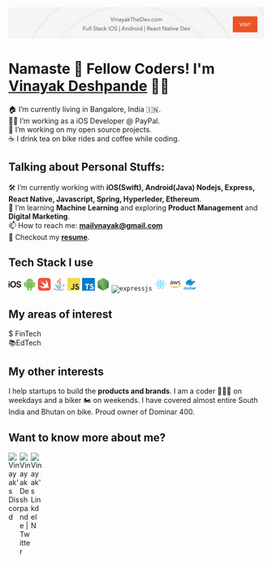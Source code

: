 <p align="center">
  <a target="_blank" href="https://www.vinayakthedev.com/">
         <img alt="Qries" src="banner.png">
      </a>
</p>

# Namaste 🙏 Fellow Coders! I'm **[Vinayak Deshpande](http://vinayakthedev.com)** 👨🏽

🏠 I’m currently living in Bangalore, India 🇮🇳.<br/>
👨‍💻 I’m working as a iOS Developer @ PayPal.<br/>
🔭 I’m working on my open source projects.<br/>
 ☕️ I drink tea on bike rides and coffee while coding.<br/>

## Talking about Personal Stuffs:
🛠 I’m currently working with **iOS(Swift), Android(Java) Nodejs, Express, React Native, Javascript, Spring, Hyperleder, Ethereum**.<br/>
🌱 I’m learning **Machine Learning** and exploring **Product Management** and **Digital Marketing**.<br/>
📫 How to reach me: **mailvnayak@gmail.com**<br/>
📝 Checkout my **[resume](https://gitconnected.com/VinayakTheDev/resume)**.<br/>

## Tech Stack I use

<code><img height="25" src="https://raw.githubusercontent.com/github/explore/80688e429a7d4ef2fca1e82350fe8e3517d3494d/topics/ios/ios.png" alt="ios"></code>
<code><img height="25" src="https://raw.githubusercontent.com/github/explore/80688e429a7d4ef2fca1e82350fe8e3517d3494d/topics/android/android.png" alt="android"></code>
<code><img height="25" src="https://raw.githubusercontent.com/github/explore/80688e429a7d4ef2fca1e82350fe8e3517d3494d/topics/swift/swift.png" alt="swift"></code>
<code><img height="25" src="https://raw.githubusercontent.com/github/explore/80688e429a7d4ef2fca1e82350fe8e3517d3494d/topics/java/java.png" alt="java"></code>
<code><img height="25" src="https://raw.githubusercontent.com/github/explore/80688e429a7d4ef2fca1e82350fe8e3517d3494d/topics/javascript/javascript.png" alt="javascript"></code>
<code><img height="25" src="https://raw.githubusercontent.com/github/explore/80688e429a7d4ef2fca1e82350fe8e3517d3494d/topics/typescript/typescript.png" alt="javascript"></code>
<code><img height="25" src="https://raw.githubusercontent.com/github/explore/80688e429a7d4ef2fca1e82350fe8e3517d3494d/topics/nodejs/nodejs.png" alt="nodejs"></code>
<code><img height="25" src="https://devicons.github.io/devicon/devicon.git/icons/express/express-original.svg" alt="expressjs"></code>
<code><img height="25" src="https://raw.githubusercontent.com/github/explore/80688e429a7d4ef2fca1e82350fe8e3517d3494d/topics/react/react.png" alt="react"></code>
<code><img height="25" src="https://raw.githubusercontent.com/github/explore/80688e429a7d4ef2fca1e82350fe8e3517d3494d/topics/aws/aws.png" alt="aws"></code>
<code><img height="25" src="https://raw.githubusercontent.com/github/explore/80688e429a7d4ef2fca1e82350fe8e3517d3494d/topics/docker/docker.png" alt="docker"></code>

## My areas of interest 
$ FinTech<br/>
📚EdTech<br/>

## My other interests

I help startups to build the **products and brands**. I am a coder 👨🏽‍💻 on weekdays and a biker 🏍 on weekends. I have covered almost entire South India and Bhutan on bike. Proud owner of Dominar 400.

## Want to know more about me?
<a href="https://discord.gg/vnayakd#7797">
  <img align="left" alt="Vinayak's Discord" width="22px" src="https://cdn.jsdelivr.net/npm/simple-icons@v3/icons/discord.svg" />
</a>
<a href="https://twitter.com/VNayakDeshpande">
  <img align="left" alt="Vinayak Deshpande | Twitter" width="22px" src="https://cdn.jsdelivr.net/npm/simple-icons@v3/icons/twitter.svg" />
</a>
<a href="https://www.linkedin.com/in/vnayakdeshpande/">
  <img align="left" alt="Vinayak's LinkdeIN" width="22px" src="https://cdn.jsdelivr.net/npm/simple-icons@v3/icons/linkedin.svg" />
</a>
<br />
